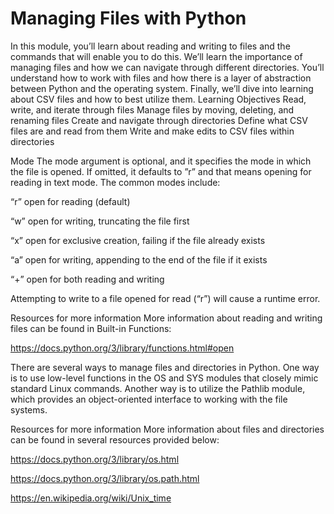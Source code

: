 # Managing Files with Python

In this module, you’ll learn about reading and writing to files and the commands that will enable you to do this. We’ll learn the importance of managing files and how we can navigate through different directories. You’ll understand how to work with files and how there is a layer of abstraction between Python and the operating system. Finally, we’ll dive into learning about CSV files and how to best utilize them.
Learning Objectives
Read, write, and iterate through files
Manage files by moving, deleting, and renaming files
Create and navigate through directories
Define what CSV files are and read from them
Write and make edits to CSV files within directories

Mode
The mode argument is optional, and it specifies the mode in which the file is opened. If omitted, it defaults to ”r” and that means opening for reading in text mode. The common modes include:

“r” open for reading (default)

“w” open for writing, truncating the file first

“x” open for exclusive creation, failing if the file already exists

“a” open for writing, appending to the end of the file if it exists

“+” open for both reading and writing

Attempting to write to a file opened for read (“r”) will cause a runtime error.

Resources for more information
More information about reading and writing files can be found in Built-in Functions:

https://docs.python.org/3/library/functions.html#open

There are several ways to manage files and directories in Python. One way is to use low-level functions in the OS and SYS modules that closely mimic standard Linux commands. Another way is to utilize the Pathlib module, which provides an object-oriented interface to working with the file systems.

Resources for more information
More information about files and directories can be found in several resources provided below:

https://docs.python.org/3/library/os.html

https://docs.python.org/3/library/os.path.html

https://en.wikipedia.org/wiki/Unix_time
